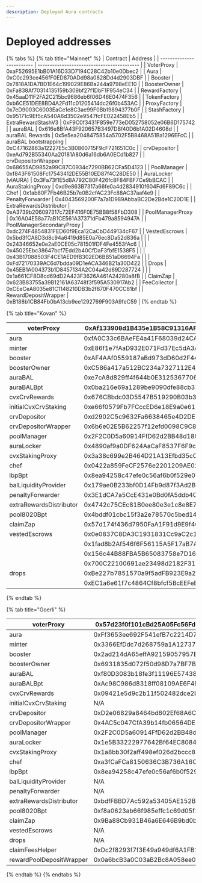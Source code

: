 ```yaml
---
description: Deployed Aura contracts
---
```


# Deployed addresses



{% tabs %}
{% tab title="Mainnet" %}
| Contract                  | Address                                    |
| ------------------------- | ------------------------------------------ |
| VoterProxy                | 0xaF52695E1bB01A16D33D7194C28C42b10e0Dbec2 |
| Aura                      | 0xC0c293ce456fF0ED870ADd98a0828Dd4d2903DBF |
| Booster                   | 0x7818A1DA7BD1E64c199029E86Ba244a9798eEE10 |
| BoosterOwner              | 0xFa838Af70314135159b309bf27f1DbF1F954eC34 |
| RewardFactory             | 0x45aaD11F2FA2C215bc9686eb6f06D46E0474F356 |
| TokenFactory              | 0xb6CE51DEE8BD4A2Fd11c01205414dc26f0b453AC |
| ProxyFactory              | 0x7eD9003C6003EaCe1e8C3ae99F0Bb19894377b0F |
| StashFactory              | 0x95171c9Ef5cA540A6d3502e9547fcFE022458Eb5 |
| ExtraRewardStashV3        | 0xF9C0f3431F859e773eD052758052e06B6D175742 |
| auraBAL                   | 0x616e8BfA43F920657B3497DBf40D6b1A02D4608d |
| auraBAL Rewards           | 0x5e5ea2048475854a5702F5B8468A51Ba1296EFcC |
| auraBAL bootstrapping     | 0xC47162863a12227E5c3B0860715F9cF721651C0c |
| crvDepositor              | 0xeAd792B55340Aa20181A80d6a16db6A0ECd1b827 |
| crvDepositorWrapper       | 0x68655AD9852a99C87C0934c7290BB62CFa5D4123 |
| PoolManager               | 0xf843F61508Fc17543412DE55B10ED87f4C28DE50 |
| AuraLocker (vlAURA)       | 0x3Fa73f1E5d8A792C80F426fc8F84FBF7Ce9bBCAC |
| AuraStakingProxy          | 0xd9e863B7317a66fe0a4d2834910f604Fd6F89C6c |
| Chef                      | 0x1ab80F7Fb46B25b7e0B2cfAC23Fc88AC37aaf4e9 |
| PenaltyForwarder          | 0x4043569200F7a7a1D989AbbaBC2De2Bde1C20D1E |
| ExtraRewardsDistributor   | 0xA3739b206097317c72EF416F0E75BB8f58FbD308 |
| PoolManagerProxy          | 0x16A04E58a77aB1CE561A37371dFb479a8594947A |
| PoolManagerSecondaryProxy | 0xdc274F4854831FED60f9Eca12CaCbD449134cF67 |
| VestedEscrows             | 0x5bd3fCA8D3d8c94a6419d85E0a76ec8Da52d836a |
|                           | 0x24346652e0e2aE0CE05c781501fDF4Fe4553fAc6 |
|                           | 0x45025Ebc38647bcf7Edd2b40CfDaF3fbfE1538F5 |
|                           | 0x43B17088503F4CE1AED9fB302ED6BB51aD6694Fa |
|                           | 0xFd72170339AC6d7bdda09D1eACA346B21a30D422 |
| Drops                     | 0x45EB1A004373b1D8457134A2C04a42d69D287724 |
|                           | 0x1a661CF8D8cd69dD2A423F3626A461A24280a8fB |
| ClaimZap                  | 0x623B83755a39B12161A63748f3f595A530917Ab2 |
| FeeCollector              | 0xCEeCeA8035e81C1148210DB3b2f870F470CC81bf |
| RewardDepositWrapper      | 0xB188b1CB84Fb0bA13cb9ee1292769F903A9feC59 |
{% endtab %}

{% tab title="Kovan" %}


| voterProxy              | 0xAf133908d1B435e1B58C91316AF3f17688a47A50 |
| ----------------------- | ------------------------------------------ |
| aura                    | 0xfA0C33c6BAeFE4a41F68039d24CA116a4E4B49DE |
| minter                  | 0xE86f1e7fAaD932E071Fd37Ec5dA3A2877a31c51F |
| booster                 | 0xAF4AAf0559187aBd973dD60d2F44513aF3a2490d |
| boosterOwner            | 0xC586a417a512BC234a7327112E41284F2E98B953 |
| auraBAL                 | 0xe7cA8d829ff4f644b0E312536770630Fa63EdAab |
| auraBALBpt              | 0x0ba216e69a1289be9090dfe88cb37d8a542cb74b |
| cvxCrvRewards           | 0x676CBbdc03D5547B519290B03b3d0a865eE2fE10 |
| initialCvxCrvStaking    | 0xe66f0579Fb7FCccED6e18E9a0e610493811Bfe79 |
| crvDepositor            | 0xd2902C5c9632Fa6638465e4D2DE5AcDcCf8Ca673 |
| crvDepositorWrapper     | 0x6b6e02E5B62257f12efd0098C9C836D31E21eB6F |
| poolManager             | 0x2F2C0D5a60914FfD62d2BB48d189b1cd87BedE61 |
| auraLocker              | 0x4890af9a0DF624AaCaF8537F6F9caC56A723cb2F |
| cvxStakingProxy         | 0x3a38c699e2B464D21A13Efbd35cC71021994b032 |
| chef                    | 0x0422a859FeCF2576e2201209AE02eFff916AfCF4 |
| lbpBpt                  | 0x8ea94258c47efe0c56af6b0f529e05298f5aca64 |
| balLiquidityProvider    | 0x179ae0B233bf0D14Fb9d87f3Ad2BF7625aF96623 |
| penaltyForwarder        | 0x3E1dCA7a5CcE431e0Bd0fA5ddb4C3575E20A07C4 |
| extraRewardsDistributor | 0x4742c75CEc81B0ee80e3e1c8e8E7Cd5aeB218F41 |
| pool8020Bpt             | 0x4bddf01cbc15f3a2e78570c5bed14c67a16327f6 |
| claimZap                | 0x57d174f436d7950FaA1F91d9E9f40716E199B28c |
| vestedEscrows           | 0x0e0837C8DA3C1931831Cc9aC2c19265AAa16cF97 |
|                         | 0x1fad8b2Af546f6F56115A5F17aB7A6e6946A771a |
|                         | 0x156c44B88FBA5B65083758e7D1634c9fD27F0a31 |
|                         | 0x700C22100691ae23498d2182F317A7bC2829043a |
| drops                   | 0xBe227b7851570a9f5adFB923E9a2d4583EB6630F |
|                         | 0xEC1a6e61f7c4864Cf8bfcf5BcEEFeE6259D6A2B6 |
{% endtab %}

{% tab title="Goerli" %}


| voterProxy               | 0x57d23f0f101cBd25A05Fc56Fd07dE32bCBb622e9 |
| ------------------------ | ------------------------------------------ |
| aura                     | 0xFf3653ee692F541efB7c2214D72FE05A7A6EC01f |
| minter                   | 0x3366EfDdc7d268759a1A1273740aE5C626b2DFbA |
| booster                  | 0x2ad214dA65effA92159057957E50994440E99A1b |
| boosterOwner             | 0x6931835d072f50d98D7a7BF7B2C4faFdA86628d7 |
| auraBAL                  | 0xf80D3083b18fe3f11196E57438258330Ba4f15Ec |
| auraBALBpt               | 0xAc98C986d8318ff08109AE6F4E7043468dA9d0a2 |
| cvxCrvRewards            | 0x09421e5d9c2b11f502482dce2b718b037fd10a25 |
| initialCvxCrvStaking     | N/A                                        |
| crvDepositor             | 0xD2e06829a8464bd802Ef68A6C900F36db3a86cb1 |
| crvDepositorWrapper      | 0x4AC5c047CfA39b14fb06564DEC7D85e6fA2b045a |
| poolManager              | 0x2F2C0D5a60914FfD62d2BB48d189b1cd87BedE61 |
| auraLocker               | 0x1e5B33222977642Bf64EC80846BBF83A016727A0 |
| cvxStakingProxy          | 0x1a8bb30f2aff498ef026d2bccc8971a30144b93c |
| chef                     | 0xa3fCaFCa8150636C3B736A16Cd73d49cC8A7E10E |
| lbpBpt                   | 0x8ea94258c47efe0c56af6b0f529e05298f5aca64 |
| balLiquidityProvider     | N/A                                        |
| penaltyForwarder         | N/A                                        |
| extraRewardsDistributor  | 0xbdfFBBD7Ac592a53405AE152B6D23CF3F6B8a738 |
| pool8020Bpt              | 0xf8a0623ab66f985effc1c69d05f1af4badb01b00 |
| claimZap                 | 0x9Ba88Cb931B46a6E646B9bd0ba677D375647EB23 |
| vestedEscrows            | N/A                                        |
| drops                    | N/A                                        |
| claimFeesHelper          | 0xDc2f8293f7f3E49a949df6A1FB1bCb9200eC3982 |
| rewardPoolDepositWrapper | 0x0a6bcB3a0C03aB2Bc8A058ee02ed11D50b494083 |
{% endtab %}
{% endtabs %}

